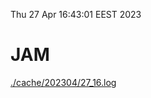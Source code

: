 Thu 27 Apr 16:43:01 EEST 2023
# JAM
<a href='./cache/202304/27_16.log'>./cache/202304/27_16.log</a>
